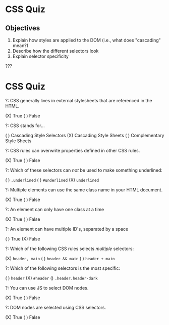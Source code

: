 # CSS Quiz

## Objectives

1. Explain how styles are applied to the DOM (i.e., what does "cascading" mean?)
2. Describe how the different selectors look
3. Explain selector specificity

???

# CSS Quiz

?: CSS generally lives in external stylesheets that are referenced in the HTML.

(X) True
( ) False


?: CSS stands for...

( ) Cascading Style Selectors
(X) Cascading Style Sheets
( ) Complementary Style Sheets


?: CSS rules can overwrite properties defined in other CSS rules.

(X) True
( ) False


?: Which of these selectors can _not_ be used to make something underlined:

( ) `.underlined`
( ) `#underlined`
(X) `underlined`


?: Multiple elements can use the same class name in your HTML document.

(X) True
( ) False


?: An element can only have one class at a time

(X) True
( ) False


?: An element can have multiple ID's, separated by a space

( ) True
(X) False


?: Which of the following CSS rules selects _multiple_ selectors:

(X) `header, main`
( ) `header && main`
( ) `header + main`


?: Which of the following selectors is the most specific:

( ) `header`
(X) `#header`
() `.header.header-dark`


?: You can use JS to select DOM nodes.

(X) True
( ) False


?: DOM nodes are selected using CSS selectors.

(X) True
( ) False

